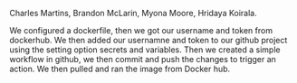 Charles Martins, Brandon McLarin, Myona Moore, Hridaya Koirala.

We configured a dockerfile, then we got our username and token from dockerhub. 
We then added our usernamne and token to our github project using the setting option secrets and variables. 
Then we created a simple workflow in github, we then commit and push the changes to trigger an action. 
We then pulled and ran the image from Docker hub.
